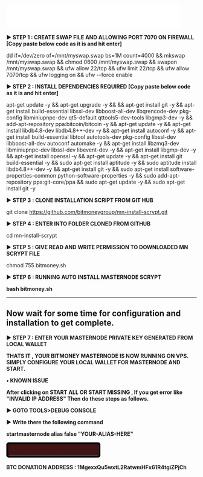 ![bitmoney](bitmoney.gif)

<b>► STEP 1 : CREATE SWAP FILE AND ALLOWING PORT 7070 ON FIREWALL [Copy paste below code as it is and hit enter]</b>

dd if=/dev/zero of=/mnt/myswap.swap bs=1M count=4000 && mkswap /mnt/myswap.swap && chmod 0600 /mnt/myswap.swap && swapon /mnt/myswap.swap && ufw allow 22/tcp && ufw limit 22/tcp && ufw allow 7070/tcp && ufw logging on && ufw --force enable

<b>► STEP 2 : INSTALL DEPENDENCIES REQUIRED [Copy paste below code as it is and hit enter]</b>

apt-get update -y && apt-get upgrade -y && && apt-get install git -y && apt-get install build-essential libssl-dev libboost-all-dev libqrencode-dev pkg-config libminiupnpc-dev qt5-default qttools5-dev-tools libgmp3-dev -y && add-apt-repository ppa:bitcoin/bitcoin -y && apt-get update -y && apt-get install libdb4.8-dev libdb4.8++-dev -y && apt-get install autoconf -y && apt-get install build-essential libtool autotools-dev pkg-config libssl-dev libboost-all-dev autoconf automake -y && apt-get install libzmq3-dev libminiupnpc-dev libssl-dev libevent-dev -y && apt-get install libgmp-dev -y && apt-get install openssl -y && apt-get update -y && apt-get install git build-essential -y && sudo apt-get install aptitude -y && sudo aptitude install libdb4.8++-dev -y && apt-get install git -y && sudo apt-get install software-properties-common python-software-properties -y && sudo add-apt-repository ppa:git-core/ppa && sudo apt-get update -y && sudo apt-get install git -y 

► <b>STEP 3 : CLONE INSTALLATION SCRIPT FROM GIT HUB</b>

git clone https://github.com/bitmoneygroup/mn-install-scrypt.git

► <b>STEP 4 : ENTER INTO FOLDER CLONED FROM GITHUB</b>

cd mn-install-scrypt

► <b>STEP 5 : GIVE READ AND WRITE PERMISSION TO DOWNLOADED MN SCRYPT FILE</b>
  
chmod 755 bitmoney.sh

► <b>STEP 6 : RUNNING AUTO INSTALL MASTERNODE SCRYPT<b/>
  
bash bitmoney.sh

-----------------------------------------------------------------------------------------------------------------------------------
Now wait for some time for configuration and installation to get complete.
-----------------------------------------------------------------------------------------------------------------------------------

► <b>STEP 7 : ENTER YOUR MASTERNODE PRIVATE KEY GENERATED FROM LOCAL WALLET</b>

THATS IT , YOUR BITMONEY MASTERNODE IS NOW RUNNING ON VPS. SIMPLY CONFIGURE YOUR LOCAL WALLET FOR MASTERNODE AND START.

<b>• KNOWN ISSUE</b>

After clicking on START ALL OR START MISSING , If you get error like "INVALID IP ADDRESS" Then do these steps as follows.

► GOTO TOOLS>DEBUG CONSOLE

► Write there the following command 

startmasternode alias false "YOUR-ALIAS-HERE"


![bitmoney](bitmoney2.gif)

<b> BTC DONATION ADDRESS : 1MgexxQu5wxtL2RatwmHFx61R4tgiZPjCh</b>



